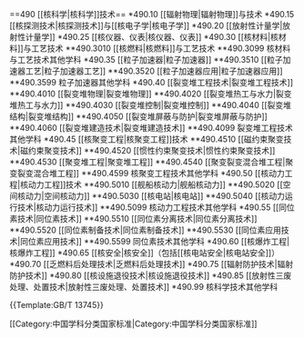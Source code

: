 ==490 [[核科学|核科学]]技术==
*490.10 [[辐射物理|辐射物理]]与技术
*490.15 [[核探测技术|核探测技术]]与[[核电子学|核电子学]]
*490.20 [[放射性计量学|放射性计量学]]
*490.25 [[核仪器、仪表|核仪器、仪表]]
*490.30 [[核材料|核材料]]与工艺技术
**490.3010 [[核燃料|核燃料]]与工艺技术
**490.3099 核材料与工艺技术其他学科
*490.35 [[粒子加速器|粒子加速器]]
**490.3510 [[粒子加速器工艺|粒子加速器工艺]]
**490.3520 [[粒子加速器应用|粒子加速器应用]]
**490.3599 粒子加速器其他学科
*490.40 [[裂变堆工程技术|裂变堆工程技术]]
**490.4010 [[裂变堆物理|裂变堆物理]]
**490.4020 [[裂变堆热工与水力|裂变堆热工与水力]]
**490.4030 [[裂变堆控制|裂变堆控制]]
**490.4040 [[裂变堆结构|裂变堆结构]]
**490.4050 [[裂变堆屏蔽与防护|裂变堆屏蔽与防护]]
**490.4060 [[裂变堆建造技术|裂变堆建造技术]]
**490.4099 裂变堆工程技术其他学科
*490.45 [[核聚变工程|核聚变工程]]技术
**490.4510 [[磁约束聚变技术|磁约束聚变技术]]
**490.4520 [[惯性约束聚变技术|惯性约束聚变技术]]
**490.4530 [[聚变堆工程|聚变堆工程]]
**490.4540 [[聚变裂变混合堆工程|聚变裂变混合堆工程]]
**490.4599 核聚变工程技术其他学科
*490.50 [[核动力工程|核动力工程]]技术
**490.5010 [[舰船核动力|舰船核动力]]
**490.5020 [[空间核动力|空间核动力]]
**490.5030 [[核电站|核电站]]
**490.5040 [[核动力运行技术|核动力运行技术]]
**490.5099 核动力工程技术其他学科
*490.55 [[同位素技术|同位素技术]]
**490.5510 [[同位素分离技术|同位素分离技术]]
**490.5520 [[同位素制备技术|同位素制备技术]]
**490.5530 [[同位素应用技术|同位素应用技术]]
**490.5599 同位素技术其他学科
*490.60 [[核爆炸工程|核爆炸工程]]
*490.65 [[核安全|核安全]]（包括[[核电站安全|核电站安全]]）
*490.70 [[乏燃料后处理技术|乏燃料后处理技术]]
*490.75 [[辐射防护技术|辐射防护技术]]
*490.80 [[核设施退役技术|核设施退役技术]]
*490.85 [[放射性三废处理、处置技术|放射性三废处理、处置技术]]
*490.99 核科学技术其他学科

{{Template:GB/T 13745}}

[[Category:中国学科分类国家标准|Category:中国学科分类国家标准]]
